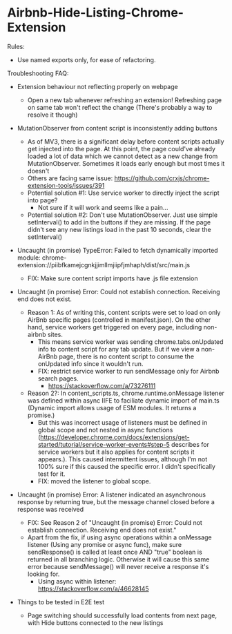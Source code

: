 # Airbnb-Hide-Listing-Chrome-Extension

Rules:
- Use named exports only, for ease of refactoring.


Troubleshooting FAQ:
- Extension behaviour not reflecting properly on webpage
    - Open a new tab whenever refreshing an extension! Refreshing page on same tab won't reflect the change (There's probably a way to resolve it though)

- MutationObserver from content script is inconsistently adding buttons
    - As of MV3, there is a significant delay before content scripts actually get injected into the page. At this point, the page could've already loaded a lot of data which we cannot detect as a new change from MutationObserver. Sometimes it loads early enough but most times it doesn't
    - Others are facing same issue: https://github.com/crxjs/chrome-extension-tools/issues/391
    - Potential solution #1: Use service worker to directly inject the script into page?
        - Not sure if it will work and seems like a pain...
    - Potential solution #2: Don't use MutationObserver. Just use simple setInterval() to add in the buttons if they are missing. If the page didn't see any new listings load in the past 10 seconds, clear the setInterval()

- Uncaught (in promise) TypeError: Failed to fetch dynamically imported module: chrome-extension://piibfkamejcgnkjjimllmjiipfjmhaph/dist/src/main.js
    - FIX: Make sure content script imports have .js file extension

- Uncaught (in promise) Error: Could not establish connection. Receiving end does not exist.
    - Reason 1: As of writing this, content scripts were set to load on only AirBnb specific pages (controlled in manifest.json). On the other hand, service workers get triggered on every page, including non-airbnb sites.
        - This means service worker was sending chrome.tabs.onUpdated info to content script for any tab update. But if we view a non-AirBnb page, there is no content script to consume the onUpdated info since it wouldn't run.
        - FIX: restrict service worker to run sendMessage only for Airbnb search pages.
            - https://stackoverflow.com/a/73276111
    - Reason 2?: In content_scripts.ts, chrome.runtime.onMessage listener was defined within async IIFE to faciliate dynamic import of main.ts (Dynamic import allows usage of ESM modules. It returns a promise.)
        - But this was incorrect usage of listeners must be defined in global scope and not nested in async functions (https://developer.chrome.com/docs/extensions/get-started/tutorial/service-worker-events#step-5 describes for service workers but it also applies for content scripts it appears.). This caused intermittent issues, although I'm not 100% sure if this caused the specific error. I didn't specifically test for it.
        - FIX: moved the listener to global scope.

- Uncaught (in promise) Error: A listener indicated an asynchronous response by returning true, but the message channel closed before a response was received
    - FIX: See Reason 2 of "Uncaught (in promise) Error: Could not establish connection. Receiving end does not exist."
    - Apart from the fix, if using async operations within a onMessage listener (Using any promise or async func), make sure sendResponse() is called at least once AND "true" boolean is returned in all branching logic. Otherwise it will cause this same error because sendMessage() will never receive a response it's looking for.
        - Using async within listener: https://stackoverflow.com/a/46628145


- Things to be tested in E2E test
    - Page switching should successfully load contents from next page, with Hide buttons connected to the new listings